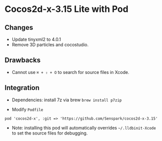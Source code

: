 # Cocos2d-x-3.15 Lite with Pod

## Changes

- Update tinyxml2 to 4.0.1
- Remove 3D particles and cocostudio.

## Drawbacks

- Cannot use `⌘ + ⇧ + O` to search for source files in Xcode.

## Integration

- Dependencies: install 7z via brew `brew install p7zip`

- Modify `Podfile`

```
pod 'cocos2d-x', :git => 'https://github.com/Senspark/cocos2d-x-3.15'
```

- Note: installing this pod will automatically overrides `~/.lldbinit-Xcode` to set the source files for debugging.